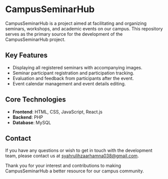 # CampusSeminarHub

CampusSeminarHub is a project aimed at facilitating and organizing seminars, workshops, and academic events on our campus. This repository serves as the primary source for the development of the CampusSeminarHub project.

## Key Features

- Displaying all registered seminars with accompanying images.
- Seminar participant registration and participation tracking.
- Evaluation and feedback from participants after the event.
- Event calendar management and event details editing.

## Core Technologies

- **Frontend**: HTML, CSS, JavaScript, React.js
- **Backend**: PHP
- **Database**: MySQL

## Contact

If you have any questions or wish to get in touch with the development team, please contact us at syahrulihzaarhamna038@gmail.com.

Thank you for your interest and contributions to making CampusSeminarHub a better resource for our campus community.
